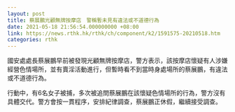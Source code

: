 ```yaml
---
layout: post
title: 蔡展鵬光顧無牌按摩店　警稱暫未見有違法或不道德行為
date: 2021-05-18 21:56:54.000000000 +08:00
link: https://news.rthk.hk/rthk/ch/component/k2/1591575-20210518.htm
categories: rthk
---
```


國安處處長蔡展鵬早前被發現光顧無牌按摩店，警方表示，該按摩店懷疑有人涉嫌經營色情場所，並有賣淫活動進行，但暫時看不到當時身處場所的蔡展鵬，有違法或不道德行為。

行動中，有6名女子被捕，多次被追問蔡展鵬在該懷疑色情場所的行為，警方沒有具體交代。警方會按一貫程序，安排紀律調查，蔡展鵬正休假，繼續接受調查。
